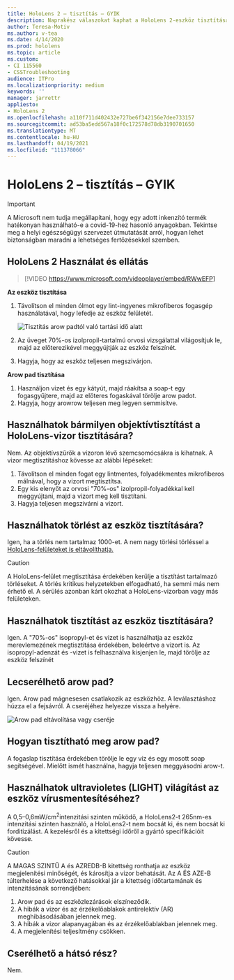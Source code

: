 ```yaml
---
title: HoloLens 2 – tisztítás – GYIK
description: Naprakész válaszokat kaphat a HoloLens 2-eszköz tisztítására és karbantartására vonatkozó gyakori kérdésekre.
author: Teresa-Motiv
ms.author: v-tea
ms.date: 4/14/2020
ms.prod: hololens
ms.topic: article
ms.custom:
- CI 115560
- CSSTroubleshooting
audience: ITPro
ms.localizationpriority: medium
keywords: ''
manager: jarrettr
appliesto:
- HoloLens 2
ms.openlocfilehash: a110f711d402432e727be6f342156e7dee733157
ms.sourcegitcommit: ad53ba5edd567a18f0c172578d78db3190701650
ms.translationtype: MT
ms.contentlocale: hu-HU
ms.lasthandoff: 04/19/2021
ms.locfileid: "111378066"
---
```

# <a name="hololens-2-cleaning-faq"></a>HoloLens 2 – tisztítás – GYIK

> [!IMPORTANT]  
> A Microsoft nem tudja megállapítani, hogy egy adott inkenzító termék hatékonyan használható-e a covid-19-hez hasonló anyagokban. Tekintse meg a helyi egészségügyi szervezet útmutatását arról, hogyan lehet biztonságban maradni a lehetséges fertőzésekkel szemben.  

## <a name="hololens-2-use-and-care"></a>HoloLens 2 Használat és ellátás

> [!VIDEO https://www.microsoft.com/videoplayer/embed/RWwEFP]

<!-- <iframe src="https://channel9.msdn.com/Shows/Docs-Mixed-Reality/HoloLens-2-Use-and-Care/player" width="960" height="540" allowFullScreen frameBorder="0" title="HoloLens 2 Use and Care - Microsoft Channel 9 Video"></iframe> -->

**Az eszköz tisztítása**

1. Távolítson el minden ólmot egy lint-ingyenes mikrofiberos fogasgép használatával, hogy lefedje az eszköz felületét.

   ![Tisztítás arow padtól való tartási idő alatt](images/hl2-cleaning.png)

2. Az üveget 70%-os izolpropil-tartalmú orvosi vizsgálattal világosítjuk le, majd az előterezikével meggyújtják az eszköz felszínét.

3. Hagyja, hogy az eszköz teljesen megszivárjon.

**Arow pad tisztítása**

1. Használjon vizet és egy kátyút, majd ráakítsa a soap-t egy fogasgyűjtere, majd az előteres fogaskával törölje arow padot.
1. Hagyja, hogy arowrow teljesen meg legyen semmisítve.

## <a name="can-i-use-any-lens-cleaner-for-cleaning-the-hololens-visor"></a>Használhatok bármilyen objektívtisztítást a HoloLens-vizor tisztítására?

Nem. Az objektívszűrők a vizoron lévő szemcsomócsákra is kihatnak. A vizor megtisztításhoz kövesse az alábbi lépéseket:  

1. Távolítson el minden fogat egy lintmentes, folyadékmentes mikrofiberos málnával, hogy a vizort megtisztítsa.
1. Egy kis elenyőt az orvosi "70%-os" izolpropil-folyadékkal kell meggyújtani, majd a vizort meg kell tisztítani.
1. Hagyja teljesen megszivárni a vizort.

## <a name="can-i-use-disinfecting-wipes-to-clean-the-device"></a>Használhatok törlést az eszköz tisztítására?

Igen, ha a törlés nem tartalmaz 1000-et. A nem nagy törlési törléssel a [HoloLens-felületeket is eltávolíthatja.](#hololens-2-use-and-care)  

> [!CAUTION]  
> A HoloLens-felület megtisztítása érdekében kerülje a tisztítást tartalmazó törléseket. A törlés kritikus helyzetekben elfogadható, ha semmi más nem érhető el. A sérülés azonban kárt okozhat a HoloLens-vizorban vagy más felületeken.

## <a name="can-i-use-alcohol-to-clean-the-device"></a>Használhatok tisztítást az eszköz tisztítására?

Igen. A "70%-os" isopropyl-et és vizet is használhatja az eszköz merevlemezének megtisztítása érdekében, beleértve a vizort is. Az isopropyl-adenzát és -vizet is felhasználva kisjenjen le, majd törölje az eszköz felszínét

## <a name="is-the-brow-pad-replaceable"></a>Lecserélhető arow pad?

Igen. Arow pad mágnesesen csatlakozik az eszközhöz. A leválasztáshoz húzza el a fejsávról. A cseréjéhez helyezze vissza a helyére.

![Arow pad eltávolítása vagy cseréje](images/hololens2-remove-browpad.png)

## <a name="how-can-i-clean-the-brow-pad"></a>Hogyan tisztítható meg arow pad?

A fogaslap tisztítása érdekében törölje le egy víz és egy mosott soap segítségével. Mielőtt ismét használna, hagyja teljesen meggyásodni arow-t.

## <a name="can-i-use-ultraviolet-uv-light-to-sanitize-the-device"></a>Használhatok ultravioletes (LIGHT) világítást az eszköz vírusmentesítéséhez?

A 0,5–0,6mW/cm<sup>2</sup>intenzitási szinten működő, a HoloLens2-t 265nm-es intenzitási szinten használó, a HoloLens2-t nem bocsát ki, és nem bocsát ki forditizálást. A kezelésről és a kitettségi időről a gyártó specifikációit kövesse.

> [!CAUTION]  
> A MAGAS SZINTŰ A és AZREDB-B kitettség ronthatja az eszköz megjelenítési minőségét, és károsítja a vizor behatását. Az A ÉS AZE-B túlterhelése a következő hatásokkal jár a kitettség időtartamának és intenzitásának sorrendjében:
>  
> 1. Arow pad és az eszközlezárások elszíneződik.
> 1. A hibák a vizor és az érzékelőablakok antirelektív (AR) meghibásodásában jelennek meg.
> 1. A hibák a vizor alapanyagában és az érzékelőablakban jelennek meg.
> 1. A megjelenítési teljesítmény csökken.

## <a name="is-the-rear-pad-replaceable"></a>Cserélhető a hátsó rész?

Nem.
